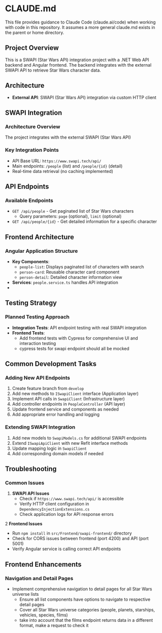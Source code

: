 # CLAUDE.md

This file provides guidance to Claude Code (claude.ai/code) when working with code in this repository.
It assumes a more general claude.md exists in the parent or home directory.

## Project Overview
This is a SWAPI (Star Wars API) integration project with a .NET Web API backend and Angular frontend. The backend integrates with the external SWAPI API to retrieve Star Wars character data.

## Architecture
- **External API**: SWAPI (Star Wars API) integration via custom HTTP client


## SWAPI Integration

### Architecture Overview
The project integrates with the external SWAPI (Star Wars API) 

### Key Integration Points
- API Base URL: `https://www.swapi.tech/api/`
- Main endpoints: `/people` (list) and `/people/{id}` (detail)
- Real-time data retrieval (no caching implemented)

## API Endpoints

### Available Endpoints
- `GET /api/people` - Get paginated list of Star Wars characters
  - Query parameters: `page` (optional), `limit` (optional)
- `GET /api/people/{id}` - Get detailed information for a specific character

## Frontend Architecture

### Angular Application Structure
- **Key Components**:
  - `people-list`: Displays paginated list of characters with search
  - `person-card`: Reusable character card component
  - `person-detail`: Detailed character information view
- **Services**: `people.service.ts` handles API integration
- 
## Testing Strategy

### Planned Testing Approach
- **Integration Tests**: API endpoint testing with real SWAPI integration
- **Frontend Tests**: 
  - Add frontend tests with Cypress for comprehensive UI and interaction testing
  - cypress tests for swapi endpoint should all be mocked

## Common Development Tasks

### Adding New API Endpoints
1. Create feature branch from `develop`
2. Add new methods to `ISwapiClient` interface (Application layer)
3. Implement API calls in `SwapiClient` (Infrastructure layer)
4. Add controller endpoints in `PeopleController` (API layer)
5. Update frontend service and components as needed
6. Add appropriate error handling and logging

### Extending SWAPI Integration
1. Add new models to `SwapiModels.cs` for additional SWAPI endpoints
2. Extend `ISwapiApiClient` with new Refit interface methods
3. Update mapping logic in `SwapiClient`
4. Add corresponding domain models if needed

## Troubleshooting

### Common Issues
1. **SWAPI API Issues**
   - Check if `https://www.swapi.tech/api/` is accessible
   - Verify HTTP client configuration in `DependencyInjectionExtensions.cs`
   - Check application logs for API response errors

2  **Frontend Issues**
   - Run `npm install` in `src/Frontend/swapi-frontend/` directory
   - Check for CORS issues between frontend (port 4200) and API (port 5001)
   - Verify Angular service is calling correct API endpoints

## Frontend Enhancements

### Navigation and Detail Pages
- Implement comprehensive navigation to detail pages for all Star Wars universe lists
  - Ensure all list components have options to navigate to respective detail pages
  - Cover all Star Wars universe categories (people, planets, starships, vehicles, species, films)
  - take into account that the films endpoint returns data in a different format, make a request to check it